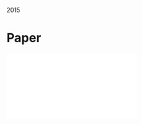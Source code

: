 2015




# Paper
![](Papers/2015%20(VGGNet)%20Very%20Deep%20Convolutional%20Networks%20for%20Large-Scale%20Image%20Recognition.pdf)